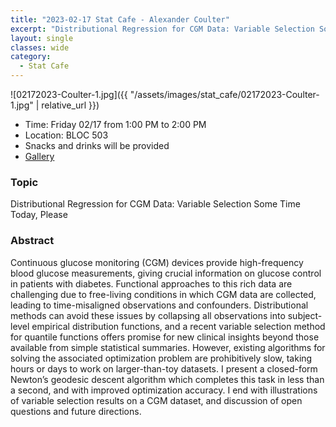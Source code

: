 ```yaml
---
title: "2023-02-17 Stat Cafe - Alexander Coulter"
excerpt: "Distributional Regression for CGM Data: Variable Selection Some Time Today, Please"
layout: single
classes: wide
category:
  - Stat Cafe
---
```


![02172023-Coulter-1.jpg]({{ "/assets/images/stat_cafe/02172023-Coulter-1.jpg" | relative_url }})

- Time: Friday 02/17 from 1:00 PM to 2:00 PM
- Location: BLOC 503
- Snacks and drinks will be provided
- [Gallery](/StatCafe/2023-02-17-gallery/)

### Topic

Distributional Regression for CGM Data: Variable Selection Some Time Today, Please

### Abstract

Continuous glucose monitoring (CGM) devices provide high-frequency blood glucose measurements, giving crucial information on glucose control in patients with diabetes. Functional approaches to this rich data are challenging due to free-living conditions in which CGM data are collected, leading to time-misaligned observations and confounders. Distributional methods can avoid these issues by collapsing all observations into subject-level empirical distribution functions, and a recent variable selection method for quantile functions offers promise for new clinical insights beyond those available from simple statistical summaries. However, existing algorithms for solving the associated optimization problem are prohibitively slow, taking hours or days to work on larger-than-toy datasets. I present a closed-form Newton’s geodesic descent algorithm which completes this task in less than a second, and with improved optimization accuracy. I end with illustrations of variable selection results on a CGM dataset, and discussion of open questions and future directions.
